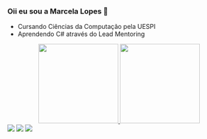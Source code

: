 ### Oii eu sou a Marcela Lopes 👋

- Cursando Ciências da Computação pela UESPI
- Aprendendo C# através do Lead Mentoring

<div align="center">
  <a href="https://github.com/Marcelalopes">
  <img height="180em" src="https://github-readme-stats.vercel.app/api?username=Marcelalopes&show_icons=true&theme=dracula&include_all_commits=true&count_private=true"/>
  <img height="180em" src="https://github-readme-stats.vercel.app/api/top-langs/?username=Marcelalopes&layout=compact&langs_count=7&theme=dracula"/>
</div>
  
<div> 
  <a href="https://www.instagram.com/marcelalop3s_" target="_blank"><img src="https://img.shields.io/badge/-Instagram-%23E4405F?style=for-the-badge&logo=instagram&logoColor=white" target="_blank"></a>
  <a href = "mailto:marcelalopes497@gmail.com"><img src="https://img.shields.io/badge/-Gmail-%23333?style=for-the-badge&logo=gmail&logoColor=red" target="_blank"></a>
  <a href="https://www.linkedin.com/in/marcela-lopes-6703561b6/" target="_blank"><img src="https://img.shields.io/badge/-LinkedIn-%230077B5?style=for-the-badge&logo=linkedin&logoColor=white" target="_blank"></a>  
</div>
